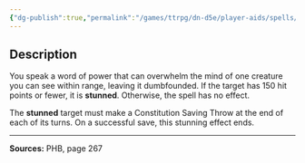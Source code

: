 ```yaml
---
{"dg-publish":true,"permalink":"/games/ttrpg/dn-d5e/player-aids/spells/level-8/power-word-stun/","tags":["TTRPG/DND/5e","verbal"]}
---
```



## Description
You speak a word of power that can overwhelm the mind of one creature you can see within range, leaving it dumbfounded.
If the target has 150 hit points or fewer, it is **stunned**.
Otherwise, the spell has no effect.

The **stunned** target must make a Constitution Saving Throw at the end of each of its turns.
On a successful save, this stunning effect ends.

---

**Sources:** PHB, page 267
